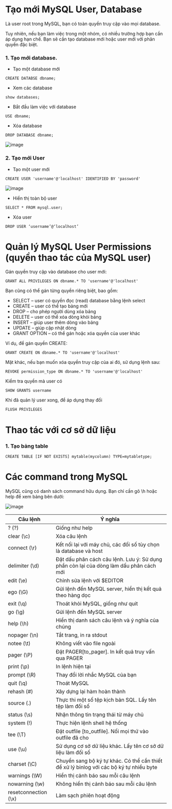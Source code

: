 # Tạo mới MySQL User, Database

Là user root trong MySQL, bạn có toàn quyền truy cập vào mọi database.

Tuy nhiên, nếu bạn làm việc trong một nhóm, có nhiều trường hợp bạn cần áp dụng hạn chế. Bạn sẽ cần tạo database mới hoặc user mới với phân quyền đặc biệt.

### 1. Tạo mới database.

- Tạo một database mới

```
CREATE DATABSE dbname;
```

- Xem các database

```
show databases;
```

- Bắt đầu làm việc với database

```
USE dbname;
```

- Xóa database

```
DROP DATABASE dbname;
```

![image](https://user-images.githubusercontent.com/111716161/190344207-3c14d4b2-1678-4aaf-aa81-fa476dfa3957.png)

### 2. Tạo mới User

- Tạo một user mới

```
CREATE USER 'username'@'localhost' IDENTIFIED BY 'password'
```

![image](https://user-images.githubusercontent.com/111716161/190346011-99bb48eb-ec48-4154-b783-167fa437ea09.png)

- Hiển thị toàn bộ user

```
SELECT * FROM mysql.user;
```

- Xóa user

```
DROP USER ‘username’@‘localhost’
```

# Quản lý MySQL User Permissions (quyền thao tác của MySQL user)

Gán quyền truy cập vào database cho user mới:

```
GRANT ALL PRIVILEGES ON dbname.* TO 'username'@'localhost'
```

Bạn cũng có thể gán từng quyền riêng biệt, bao gồm:

- SELECT – user có quyền đọc (read) database bằng lệnh select
- CREATE – user có thể tạo bảng mới
- DROP – cho phép người dùng xóa bảng
- DELETE – user có thể xóa dòng khỏi bảng
- INSERT – giúp user thêm dòng vào bảng
- UPDATE – giúp cập nhật dòng
- GRANT OPTION – có thể gán hoặc xóa quyền của user khác

Ví dụ, để gán quyền CREATE: 

```
GRANT CREATE ON dbname.* TO 'username'@'localhost'
```

Mặt khác, nếu bạn muốn xóa quyền truy cập của ai đó, sử dụng lệnh sau:

```
REVOKE permission_type ON dbname.* TO 'username'@'localhost'
```

Kiểm tra quyền mà user có

```
SHOW GRANTS username
```

Khi đã quản lý user xong, để áp dụng thay đổi 

```
FLUSH PRIVILEGES
```
# Thao tác với cơ sở dữ liệu

### 1. Tạo bảng table

```
CREATE TABLE [IF NOT EXISTS] mytable(mycolumn) TYPE=mytabletype;
```

# Các command trong MySQL

MySQL cũng có danh sách command hữu dụng. Bạn chỉ cần gõ \h hoặc help để xem bảng bên dưới:

![image](https://user-images.githubusercontent.com/111716161/190338664-95a216d2-0b07-4355-8799-2cec21da546a.png)

| Câu lệnh | Ý nghĩa |
|----------|---------|
| ? (\?) | Giống như help | 
| clear (\c) | Xóa câu lệnh | 
| connect (\r) | Kết nối lại với máy chủ, các đối số tùy chọn là database và host |
| delimiter (\d) | Đặt dấu phân cách câu lệnh. Lưu ý: Sử dụng phần còn lại của dòng làm dấu phân cách mới |
| edit (\e) | Chỉnh sửa lệnh với $EDITOR | 
| ego (\G) | Gửi lệnh đến MySQL server, hiển thị kết quả theo hàng dọc | 
| exit (\q) | Thoát khỏi MySQL, giống như quit | 
| go (\g) | Gửi lệnh đến MySQL server |
| help (\h) | Hiển thị danh sách câu lệnh và ý nghĩa của chúng |
| nopager (\n) | Tắt trang, in ra stdout |
| notee (\t) | Không viết vào file ngoài |
| pager (\P) | Đặt PAGER[to_pager]. In kết quả truy vấn qua PAGER |
| print (\p) | In lệnh hiện tại | 
| prompt (\R) | Thay đổi lời nhắc MySQL của bạn |
| quit (\q) | Thoát MySQL |
| rehash (\#) | Xây dựng lại hàm hoàn thành |
| source (\.) | Thực thi một số tệp kịch bản SQL. Lấy tên tệp làm đối số |
| status (\s) | Nhận thông tin trạng thái từ máy chủ |
| system (\!) | Thực hiện lệnh shell hệ thống | 
| tee (\T) | Đặt outfile [to_outfile]. Nối mọi thứ vào outfile đã cho |
| use (\u) | Sử dụng cơ sở dữ liệu khác. Lấy tên cơ sở dữ liệu làm đối số |
| charset (\C) | Chuyển sang bộ ký tự khác. Có thể cần thiết để xử lý binlog với các bộ ký tự nhiều byte |
| warnings (\W) | Hiển thị cảnh báo sau mỗi câu lệnh |
| nowarning (\w) | Không hiển thị cảnh báo sau mỗi câu lệnh |
| resetconnection (\x) | Làm sạch phiên hoạt động | 
